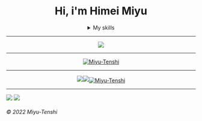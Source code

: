 <div align=center>

# 
# Hi, i'm Himei Miyu

<details>
<summary align=center>My skills</summary>

### **Languages**

![JavaScript](https://img.shields.io/badge/-JavaScript-000?&logo=JavaScript&logoColor=)
![HTML5](https://img.shields.io/badge/-HTML5-000?&logo=HTML5&logoColor=)
![TypeScript](https://img.shields.io/badge/-TypeScript-000?&logo=TypeScript&logoColor=)
![CSS3](https://img.shields.io/badge/-CSS3-000?&logo=CSS3&logoColor=0af)
![Shell](https://img.shields.io/badge/-Shell-000?&logo=shell&logoColor=)
![Sass](https://img.shields.io/badge/-Sass-000?&logo=sass&logoColor=)
![Gulp](https://img.shields.io/badge/-Gulp-000?&logo=gulp&logoColor=)
![Json](https://img.shields.io/badge/-Json-000?&logo=json&logoColor=)

### **Databases**

![MongoDB](https://img.shields.io/badge/-MongoDB-000?&logo=mongodb&logoColor=)
![MariaDB](https://img.shields.io/badge/-MariaDB-000?&logo=mariaDB&logoColor=)

### **Frameworks**

![NodeJS](https://img.shields.io/badge/-NodeJS-000?&logo=node.js&logoColor=)
![Express](https://img.shields.io/badge/-Express-000?&logo=express&logoColor=)
![React](https://img.shields.io/badge/-React-000?&logo=react&logoColor=)
![Tailwindcss](https://img.shields.io/badge/-Tailwindcss-000?&logo=tailwindcss&logoColor=)
![Svelte](https://img.shields.io/badge/-Svelte-000?&logo=svelte&logoColor=)

### **Tools**

![VSCode](https://img.shields.io/badge/-VSCode-000?&logo=visualstudiocode&logoColor=0af)
![Git](https://img.shields.io/badge/-Git-000?&logo=Git&logoColor=)

### **Operation System**

![Window10](https://img.shields.io/badge/-Window_10-000?&logo=windows&logoColor=0af)
![Linux](https://img.shields.io/badge/-Linux-000?&logo=linux&logoColor=ef0)
![Android](https://img.shields.io/badge/-Android-000?&logo=android&logoColor=0e0)

</details>
</div>

---

[<p align=center><img src="https://github-profile-trophy.vercel.app/?username=Miyu-Tenshi&theme=discord"/></p>][nolink]

---

[<p align="center"><img align="center" title="Activity Graph" alt="Miyu-Tenshi" src="https://activity-graph.herokuapp.com/graph?username=miyu-tenshi&&theme=xcode"/></p>][nolink]

---

[<p align="center"><img src="https://github-readme-stats.vercel.app/api/top-langs?username=Miyu-Tenshi&show_icons=true&locale=en&layout=compact&theme=tokyonight" /><img src="https://github-readme-stats.vercel.app/api?username=Miyu-Tenshi&show_icons=true&locale=en&theme=tokyonight" /><img align="center" alt="Miyu-Tenshi" src="https://github-readme-streak-stats.herokuapp.com/?user=Miyu-Tenshi&&theme=tokyonight" /></p>][nolink]

---

<img src="https://discord.c99.nl/widget/theme-3/456124229281382401.png">

<img src="https://komarev.com/ghpvc/?username=Miyu-Tenshi&label=PROFILE+VIEWS"/>

###### &copy; 2022 Miyu-Tenshi

[nolink]: #
